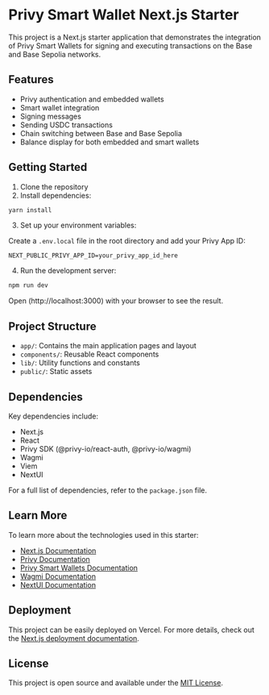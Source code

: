 # Privy Smart Wallet Next.js Starter

This project is a Next.js starter application that demonstrates the integration of Privy Smart Wallets for signing and executing transactions on the Base and Base Sepolia networks.

## Features

- Privy authentication and embedded wallets
- Smart wallet integration
- Signing messages
- Sending USDC transactions
- Chain switching between Base and Base Sepolia
- Balance display for both embedded and smart wallets

## Getting Started

1. Clone the repository
2. Install dependencies:

```bash
yarn install
```

3. Set up your environment variables:

Create a `.env.local` file in the root directory and add your Privy App ID:

```
NEXT_PUBLIC_PRIVY_APP_ID=your_privy_app_id_here
```

4. Run the development server:

```bash
npm run dev
```

Open (http://localhost:3000) with your browser to see the result.

## Project Structure

- `app/`: Contains the main application pages and layout
- `components/`: Reusable React components
- `lib/`: Utility functions and constants
- `public/`: Static assets

## Dependencies

Key dependencies include:

- Next.js
- React
- Privy SDK (@privy-io/react-auth, @privy-io/wagmi)
- Wagmi
- Viem
- NextUI

For a full list of dependencies, refer to the `package.json` file.

## Learn More

To learn more about the technologies used in this starter:

- [Next.js Documentation](https://nextjs.org/docs)
- [Privy Documentation](https://docs.privy.io/)
- [Privy Smart Wallets Documentation](https://docs.privy.io/guide/react/wallets/smart-wallets/)
- [Wagmi Documentation](https://wagmi.sh/)
- [NextUI Documentation](https://nextui.org/)

## Deployment

This project can be easily deployed on Vercel. For more details, check out the [Next.js deployment documentation](https://nextjs.org/docs/deployment).


## License

This project is open source and available under the [MIT License](LICENSE).
